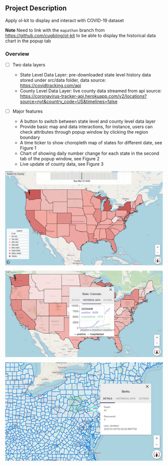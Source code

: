 ## Project Description
Apply ol-kit to display and interact with COVID-19 dataset

**Note** Need to link with the `mapathon` branch from https://github.com/cugbjing/ol-kit to be able to display the historical data chart in the popup tab

### Overview
- [ ] Two data layers
    * State Level Data Layer: pre-downloaded state level history data stored under src/data folder, data source: https://covidtracking.com/api
    * County Level Data Layer: live county data streamed from api source: https://coronavirus-tracker-api.herokuapp.com/v2/locations?source=nyt&country_code=US&timelines=false

- [ ] Major features
    * A button to switch between state level and county level data layer
    * Provide basic map and data interactions, for instance, users can check attributes through popup window by clicking the region boundary
    * A time ticker to show choropleth map of states for different date, see Figure 1
    * Chart of showing daily number change for each state in the second tab of the popup window, see Figure 2
    * Live update of county data, see Figure 3


![Figure 1. Choropleth map with time ticker](/images/fig1.png)

![Figure 2. Historical data for state](/images/fig2.png)

![Figure 3. Live stream data for county](/images/fig3.png)

